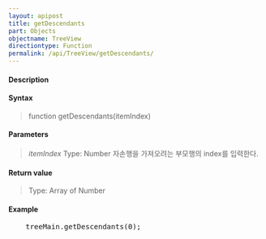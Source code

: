 ```yaml
---
layout: apipost
title: getDescendants
part: Objects
objectname: TreeView
directiontype: Function
permalink: /api/TreeView/getDescendants/
---
```



#### Description

> 

#### Syntax

> function getDescendants(itemIndex)

#### Parameters

> *itemIndex*
> Type: Number
> 자손행을 가져오려는 부모행의 index를 입력한다.

#### Return value

> Type: Array of Number
> 

#### Example

<pre class="prettyprint">
    treeMain.getDescendants(0);    
</pre>

